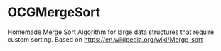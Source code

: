 # OCGMergeSort
Homemade Merge Sort Algorithm for large data structures that require custom sorting.
Based on https://en.wikipedia.org/wiki/Merge_sort
